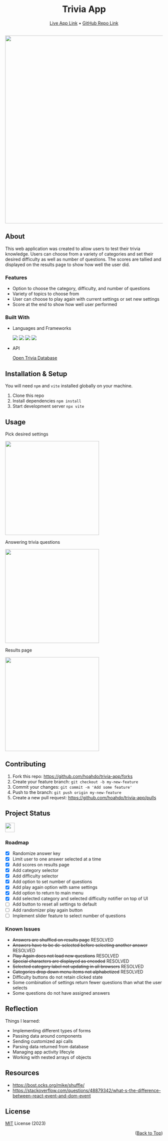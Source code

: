 <a name="top-of-page"></a>
<!--- Title Section --->

<div align="center">
	<h1>Trivia App</h1>
	<a href="https://luminous-parfait-b8b22b.netlify.app/">Live App Link</a> &#x2022 <a href="https://github.com/hoahdo/trivia-app">GitHub Repo Link</a>
</div>

<br/>
<p align="center">
  <img src="https://user-images.githubusercontent.com/94433620/223358651-4bfe3fda-2eb3-48c4-88bc-95392262c572.png" width="600"/>
</p>

<!--- About Section --->

## About
This web application was created to allow users to test their trivia knowledge. Users can choose from a variety of categories and set their desired difficulty as well as number of questions. The scores are tallied and displayed on the results page to show how well the user did.

### Features

* Option to choose the category, difficulty, and number of questions
* Variety of topics to choose from
* User can choose to play again with current settings or set new settings
* Score at the end to show how well user performed 

### Built With

* Languages and Frameworks

  <img src="https://img.shields.io/badge/HTML5-E34F26?style=for-the-badge&logo=html5&logoColor=white"/> 
  <img src="https://img.shields.io/badge/CSS3-1572B6?style=for-the-badge&logo=css3&logoColor=white"/> 
  <img src="https://img.shields.io/badge/JavaScript-323330?style=for-the-badge&logo=javascript&logoColor=F7DF1E"/> 
  <img src="https://img.shields.io/badge/React-20232A?style=for-the-badge&logo=react&logoColor=61DAFB"/>
  
* API
  
  [Open Trivia Database](https://opentdb.com/api_config.php)

<!--- Installation & Setup Section --->

## Installation & Setup

You will need `npm` and `vite` installed globally on your machine.
 1. Clone this repo
 2. Install dependencies `npm install` 
 3. Start development server `npx vite`
  

<!--- Usage Section --->

## Usage

Pick desired settings

<img src="https://user-images.githubusercontent.com/94433620/223358671-c9ea6008-11fa-427c-b2c5-a5da6a8a872c.png" width="300" />

Answering trivia questions

<img src="https://user-images.githubusercontent.com/94433620/223359805-9a962e76-b597-4ccd-afbc-48bfb2abcd9c.png" width="300" />

Results page

<img src="https://user-images.githubusercontent.com/94433620/223359815-fd51edb9-df45-449e-b8ac-4f7bfc73ab57.png" width="300" />




<!--- Contributing Section--->

## Contributing

1. Fork this repo:  https://github.com/hoahdo/trivia-app/forks 
2. Create your feature branch:  `git checkout -b my-new-feature` 
3. Commit your changes:  `git commit -m 'Add some feature'` 
4. Push to the branch:  `git push origin my-new-feature` 
5. Create a new pull request:  https://github.com/hoahdo/trivia-app/pulls 


<!--- Status Section --->

## Project Status

<a href="https://www.repostatus.org/#active"><img src="https://www.repostatus.org/badges/latest/active.svg" height="30"/></a>


### Roadmap
- [x] Randomize answer key
- [x] Limit user to one answer selected at a time
- [x] Add scores on results page
- [x] Add category selector
- [x] Add difficulty selector
- [x] Add option to set number of questions
- [x] Add play again option with same settings
- [x] Add option to return to main menu
- [x] Add selected category and selected difficulty notifier on top of UI
- [ ] Add button to reset all settings to default
- [ ] Add randomizer play again button
- [ ] Implement slider feature to select number of questions
 
### Known Issues
* ~~Answers are shuffled on results page~~ RESOLVED
* ~~Answers have to be de-selected before selecting another answer~~ RESOLVED
* ~~Play Again does not load new questions~~ RESOLVED
* ~~Special characters are displayed as encoded~~ RESOLVED
* ~~Selected category label not updating in all browsers~~ RESOLVED
* ~~Categories drop down menu items not alphabetized~~ RESOLVED
* Difficulty buttons do not retain clicked state
* Some combination of settings return fewer questions than what the user selects
* Some questions do not have assigned answers


<!--- Reflection Section --->

## Reflection

Things I learned:
* Implementing different types of forms
* Passing data around components
* Sending customized api calls
* Parsing data returned from database
* Managing app activity lifecyle
* Working with nested arrays of objects

<!--- Resources Section --->

## Resources
* https://bost.ocks.org/mike/shuffle/
* https://stackoverflow.com/questions/48879342/what-s-the-difference-between-react-event-and-dom-event

<!--- Licensing Section --->

## License
[MIT](LICENSE) License (2023)

<p align="right">(<a href="#top-of-page">Back to Top</a>)</p>
